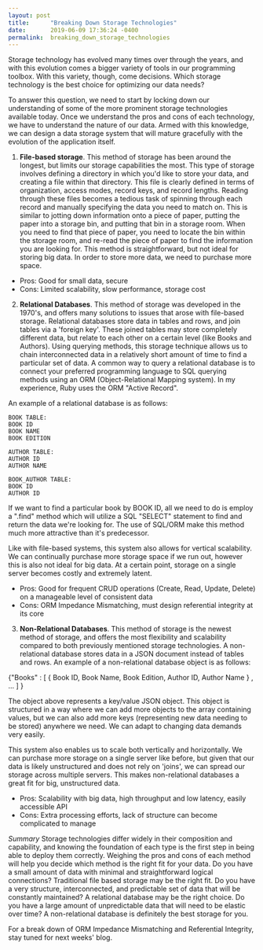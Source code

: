 ```yaml
---
layout: post
title:      "Breaking Down Storage Technologies"
date:       2019-06-09 17:36:24 -0400
permalink:  breaking_down_storage_technologies
---
```



Storage technology has evolved many times over through the years, and with this evolution comes a bigger variety of tools in our programming toolbox.  With this variety, though, come decisions.  Which storage technology is the best choice for optimizing our data needs?

To answer this question, we need to start by locking down our understanding of some of the more prominent storage technologies available today.  Once we understand the pros and cons of each technology, we have to understand the nature of our data.  Armed with this knowledge, we can design a data storage system that will mature gracefully with the evolution of the application itself.

1. **File-based storage**.  This method of storage has been around the longest, but limits our storage capabilities the most.  This type of storage involves defining a directory in which you'd like to store your data, and creating a file within that directory.  This file is clearly defined in terms of organization, access modes, record keys, and record lengths.  Reading through these files becomes a tedious task of spinning through each record and manually specifying the data you need to match on.  This is similar to jotting down information onto a piece of paper, putting the paper into a storage bin, and putting that bin in a storage room.  When you need to find that piece of paper, you need to locate the bin within the storage room, and re-read the piece of paper to find the information you are looking for.  This method is straightforward, but not ideal for storing big data.  In order to store more data, we need to purchase more space.

* Pros: Good for small data, secure
* Cons: Limited scalability, slow performance, storage cost


2. **Relational Databases**.  This method of storage was developed in the 1970's, and offers many solutions to issues that arose with file-based storage.  Relational databases store data in tables and rows, and join tables via a 'foreign key'.  These joined tables may store completely different data, but relate to each other on a certain level (like Books and Authors).  Using querying methods, this storage technique allows us to chain interconnected data in a relatively short amount of time to find a particular set of data.  A common way to query a relational database is to connect your preferred programming language to SQL querying methods using an ORM (Object-Relational Mapping system).  In my experience, Ruby uses the ORM "Active Record".  

An example of a relational database is as follows:
```
BOOK TABLE:  
BOOK ID  
BOOK NAME  
BOOK EDITION

AUTHOR TABLE:
AUTHOR ID
AUTHOR NAME

BOOK_AUTHOR TABLE:
BOOK ID
AUTHOR ID
```

If we want to find a particular book by BOOK ID, all we need to do is employ a ".find" method which will utilize a SQL "SELECT" statement to find and return the data we're looking for.  The use of SQL/ORM make this method much more attractive than it's predecessor. 

Like with file-based systems, this system also allows for vertical scalability.  We can continually purchase more storage space if we run out, however this is also not ideal for big data.  At a certain point, storage on a single server becomes costly and extremely latent.  

* Pros: Good for frequent CRUD operations (Create, Read, Update, Delete) on a manageable level of consistent data
* Cons: ORM Impedance Mismatching, must design referential integrity at its core

3. **Non-Relational Databases**.  This method of storage is the newest method of storage, and offers the most flexibility and scalability compared to both previously mentioned storage technologies.  A non-relational database stores data in a JSON document instead of tables and rows.  An example of a non-relational database object is as follows:

{"Books" : [ { Book ID, Book Name, Book Edition, Author ID, Author Name } , ... ] }

The object above represents a key/value JSON object.  This object is structured in a way where we can add more objects to the array containing values, but we can also add more keys (representing new data needing to be stored) anywhere we need.  We can adapt to changing data demands very easily. 

This system also enables us to scale both vertically and horizontally.  We can purchase more storage on a single server like before, but given that our data is likely unstructured and does not rely on 'joins', we can spread our storage across multiple servers.  This makes non-relational databases a great fit for big, unstructured data.

* Pros: Scalability with big data, high throughput and low latency, easily accessible API
* Cons: Extra processing efforts, lack of structure can become complicated to manage

*Summary*
Storage technologies differ widely in their composition and capability, and knowing the foundation of each type is the first step in being able to deploy them correctly.  Weighing the pros and cons of each method will help you decide which method is the right fit for your data.  Do you have a small amount of data with minimal and straightforward logical connections? Traditional file based storage may be the right fit.  Do you have a very structure, interconnected, and predictable set of data that will be constantly maintained?  A relational database may be the right choice.  Do you have a large amount of unpredictable data that will need to be elastic over time?  A non-relational database is definitely the best storage for you.

For a break down of ORM Impedance Mismatching and Referential Integrity, stay tuned for next weeks' blog.
